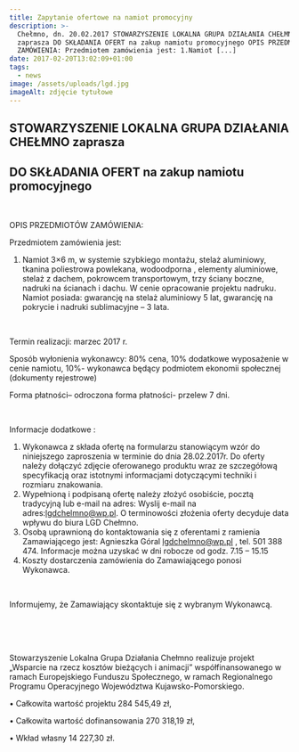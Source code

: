 ```yaml
---
title: Zapytanie ofertowe na namiot promocyjny
description: >-
  Chełmno, dn. 20.02.2017 STOWARZYSZENIE LOKALNA GRUPA DZIAŁANIA CHEŁMNO
  zaprasza DO SKŁADANIA OFERT na zakup namiotu promocyjnego OPIS PRZEDMIOTÓW
  ZAMÓWIENIA: Przedmiotem zamówienia jest: 1.Namiot [...]
date: 2017-02-20T13:02:09+01:00
tags:
  - news
image: /assets/uploads/lgd.jpg
imageAlt: zdjęcie tytułowe
---
```

## STOWARZYSZENIE LOKALNA GRUPA DZIAŁANIA CHEŁMNO zaprasza

## DO SKŁADANIA OFERT na zakup namiotu promocyjnego

<br>

OPIS PRZEDMIOTÓW ZAMÓWIENIA:

Przedmiotem zamówienia jest:

1. Namiot 3×6 m, w systemie szybkiego montażu, stelaż aluminiowy, tkanina poliestrowa powlekana, wodoodporna , elementy aluminiowe, stelaż z dachem, pokrowcem transportowym, trzy ściany boczne, nadruki na ścianach i dachu. W cenie opracowanie projektu nadruku. Namiot posiada: gwarancję na stelaż aluminiowy 5 lat, gwarancję na pokrycie i nadruki sublimacyjne – 3 lata. 

<br>

Termin realizacji:   marzec 2017 r.



Sposób wyłonienia wykonawcy: 80% cena, 10% dodatkowe wyposażenie w cenie namiotu, 10%- wykonawca będący podmiotem ekonomii społecznej (dokumenty rejestrowe)



Forma płatności– odroczona forma płatności- przelew 7 dni.

<br>

Informacje dodatkowe :

1. Wykonawca z składa  ofertę na formularzu stanowiącym wzór do niniejszego zaproszenia w terminie  do dnia 28.02.2017r. Do oferty należy dołączyć zdjęcie oferowanego produktu wraz ze szczegółową specyfikacją oraz istotnymi informacjami dotyczącymi techniki i rozmiaru znakowania.
2.  Wypełnioną i podpisaną ofertę należy złożyć osobiście, pocztą tradycyjną lub e-mail na adres: Wyslij e-mail na adres:lgdchelmno@wp.pl. O terminowości złożenia oferty decyduje data wpływu do biura LGD Chełmno.
3. Osobą uprawnioną do kontaktowania się z oferentami  z ramienia Zamawiającego jest: Agnieszka Góral lgdchelmno@wp.pl , tel. 501 388 474. Informacje można uzyskać w dni robocze od godz. 7.15 – 15.15
4. Koszty dostarczenia zamówienia do Zamawiającego ponosi Wykonawca.

<br>

Informujemy, że Zamawiający skontaktuje się z wybranym Wykonawcą.

<br>

<br>

<br>

Stowarzyszenie Lokalna Grupa Działania Chełmno realizuje projekt „Wsparcie na rzecz kosztów bieżących i animacji” współfinansowanego w ramach Europejskiego Funduszu Społecznego, w ramach Regionalnego Programu Operacyjnego Województwa Kujawsko-Pomorskiego.

• Całkowita wartość projektu 284 545,49 zł,

• Całkowita wartość dofinansowania 270 318,19 zł,

• Wkład własny 14 227,30 zł.
